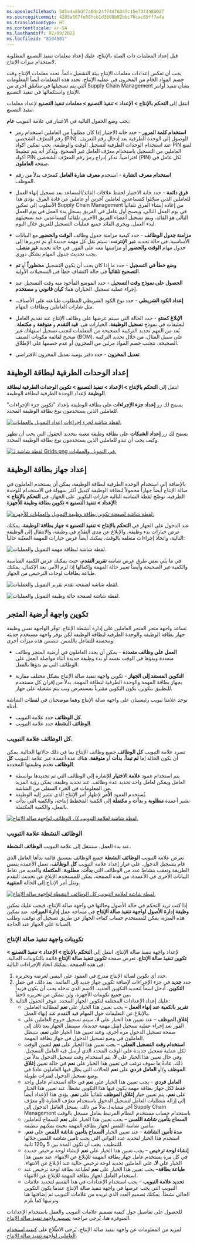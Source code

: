 ```yaml
---
ms.openlocfilehash: 5d5a4a85df7a8dc24f74df6347c15e737448302f
ms.sourcegitcommit: 4285a367fe68fcb1d3608b82bbc76cac69ff7a4a
ms.translationtype: HT
ms.contentlocale: ar-SA
ms.lasthandoff: 02/09/2022
ms.locfileid: "8104501"
---
```

قبل إعداد المعلمات ذات الصلة بالإنتاج، عليك إعداد معلمات تنفيذ التصنيع المطلوبة لاستخدام ميزات الإنتاج.

يجب أن تعكس إعدادات معلمات الإنتاج بيئة التشغيل دائماً. تحدد معلمات الإنتاج وقت خصم المواد الخام من المخزون في عملية الإنتاج. تحدد هذه المعلمات أيضاً المعلومات التي يتم تسجيلها في مناطق أخرى من Supply Chain Management بشأن تنفيذ أوامر الإنتاج واستكمالها في تنفيذ التصنيع.

انتقل إلى **التحكم بالإنتاج > الإعداد > تنفيذ التصنيع > معلمات تنفيذ التصنيع** لإعداد معلمات تنفيذ التصنيع.

يجب وضع الحقول التالية في الاعتبار في علامة التبويب **عام**:

-   **استخدام كلمة المرور** - حدد خانة الاختيار إذا كان مطلوباً من العاملين استخدام رمز رقم المعرّف الشخصي (PIN) للوصول إلى الوحدة الطرفية بعد إدخال رقم التعريف. عند استخدام الوحدات الطرفية لتسجيل الوقت والوظيفة، يجب تمكين أكواد PIN لمنع العاملين من التسجيل باستخدام معرّف العامل غير الصحيح. ويُذكر أنه يتم تنشيط أكواد PIN افتراضياً. تذكر إدراج رمز رقم المعرّف الشخصي (PIN) لكل عامل في صفحة **العاملون**.

-   **استخدام معرف الشارة** - استخدم **معرف شارة العامل** كمعرّف بدلاً من رقم الموظف.

-   **فرق دائمة** - حدد خانة الاختيار لحفظ علاقات القائد/المساعد بعد تسجيل إنهاء العمل للعاملين الذين سجّلوا كمساعدين لعاملين آخرين أو عاملين من قادة الفرق. يؤدي هذا الأسلوب إلى تمكين Supply Chain Management من إعادة إنشاء الفرق تلقائياً في يوم العمل التالي. ويصبح أول عامل في الفريق يسجل بدء العمل في يوم العمل التالي هو القائد، ويتم تسجيل أعضاء الفريق الآخرين تلقائياً كمساعدين عند تسجيلهم لبدء العمل. ويجري القائد جميع عمليات التسجيل للفريق خلال اليوم.

-   **مزامنة جدول الوظائف** - حدد كيفية مزامنة جدول وظائف **الوقت والحضور** مع البيانات الأساسية. في حالة تحديد **عبر الإنترنت**، سيتم نقل كل مهمة جديدة أو تم تحريرها إلى جدول مهام **الوقت والحضور** أو مزامنتها معه على الفور. في حالة تحديد **غير متصل**، يجب تحديث جدول المهام بشكل دوري.

-   **وضع خطأ في التسجيل** - حدد ما إذا كان يجب أن يكون التسجيل **محظوراً** أو **تم التصحيح تلقائياً** في حالة اكتشاف خطأ في التسجيلات الأولية.

-   **الحصول على نموذج وقت التسجيل** - حدد الموضع المأخوذ منه وقت التسجيل عند إجراء عملية تسجيل. الخياران هما: **كيان قانوني** و **مستخدم**.

-   **إعداد الكود الشريطي** - حدد نوع الكود الشريطي المطلوب طباعته على الأصناف، مثل شارات العاملين وبطاقات المهام.

-   **الإبلاغ كمنتهٍ** - حدد الحالة التي سيتم عرضها على وظائف الإنتاج عند تقديم العامل لتعليقات في نموذج **تسجيل الوظيفة**. الخيارات هي: **قيد التقدم** و **متوقفة** و **مكتملة**. يُعد من المهم تحديد التركيبة الصحيحة من المعلمات لتجنب تسجيل استهلاك غير صحيح لقائمة مكونات الصنف (BOM). على سبيل المثال، من خلال تحديد التركيبة الصحيحة، تتجنب خصم المواد مرتَين من المخزون أو عدم خصمها على الإطلاق.

-   **تعديل المخزون** - حدد دفتر يومية تعديل المخزون الافتراضي.


## <a name="set-up-job-card-terminals"></a>إعداد الوحدات الطرفية لبطاقة الوظيفة

انتقل إلى **التحكم بالإنتاج > الإعداد > تنفيذ التصنيع > ‏‫تكوين الوحدات الطرفية لبطاقة الوظيفة‬** لإعداد الوحدة الطرفية لبطاقة الوظيفة.

يسمح لك زر **إعداد جزء الإجراءات** على بطاقة الوظيفة بإعداد "تكوين جزء الإجراءات" للعاملين الذين يستخدمون نوع بطاقة الوظيفة المحدد.

[![لقطة شاشة لجزء إجراءات إعداد التمويل والعمليات.](../media/action-pane.png)](../media/action-pane.png#lightbox)

يسمح لك زر **إعداد الشبكات** على بطاقة وظيفة معينة بتحديد الحقول التي يجب أن تظهر وكيف يجب أن تبدو للعاملين الذين يستخدمون نوع بطاقة الوظيفة المحدد.

[![لقطة شاشة لـ Grids.png في التمويل والعمليات.](../media/grids-1.png)](../media/grids-1.png#lightbox)

## <a name="set-up-the-job-card-device"></a>إعداد جهاز بطاقة الوظيفة

بالإضافة إلى استخدام الوحدة الطرفية لبطاقة الوظيفة، يمكن أن يستخدم العاملون في صالة الإنتاج أيضاً جهازاً محمولاً لبطاقة الوظيفة كبديل أكثر سهولة في الاستخدام للوحدة الطرفية. توضّح لقطة الشاشة التالية خيارات التكوين على الجهاز، في **التحكم بالإنتاج > الإعداد > تنفيذ التصنيع > تكوين بطاقة وظيفة للأجهزة**:

[![لقطة شاشة لصفحة تكوين بطاقة وظيفة التمويل والعمليات للأجهزة.](../media/configure-job-card-device-ss.png)](../media/configure-job-card-device-ss.png#lightbox)

عند الدخول على الجهاز في **التحكم بالإنتاج > تنفيذ التصنيع > جهاز بطاقة الوظيفة**، يمكنك عرض خيارات بدء وظيفة، والإبلاغ عن مدى التقدّم في وظيفة، والانتقال إلى الوظيفة التالية، واتخاذ إجراءات متعلقة بالوقت. يمكنك أيضاً عرض خيارات للمهمة المعيّنة حالياً:

![لقطة شاشة لبطاقة مهمة التمويل والعمليات.](../media/job-card-screen-ss.png)

في ما يلي بعض طرق عرض شاشة **تقرير التقدم**، حيث يمكنك عرض الكمية المناسبة والكمية غير الصحيحة وأيضاً تغيير حالة المهمة وإكمالها إذا لزم الأمر. بعد الإكمال، يمكنك طباعة بطاقات لوحات الترخيص من الجهاز.

![لقطة شاشة لصفحة تقدم تقرير التمويل والعمليات.](../media/report-progress-ssm.png)
  
![لقطة شاشة لصفحة حالة وظيفة التمويل والعمليات.](../media/complete-job-ss.png)
  
## <a name="set-up-the-production-floor-interface"></a>تكوين واجهة أرضية المتجر

تساعد واجهة متجر المتجر العاملين على إدارة أنشطة الإنتاج. توفّر الواجهة نفس وظيفة جهاز بطاقة الوظيفة والوحدة الطرفية لبطاقة الوظيفة لكن توفر واجهة مستخدم حديثة ومحسنة للتفاعل باللمس. تتضمن هذه ميزات أخرى:

- **العمل على وظائف متعددة** - يمكن أن يحدد العاملون في أرضية المتجر وظائف متعددة وبدؤها في الوقت نفسه أو بدء وظيفة جديدة أثناء مواصلة العمل على الوظائف التي تم بدؤها بالفعل.

- **التكوين المستند إلى الجهاز** - تكوين واجهة تنفيذ صالة الإنتاج بشكل مختلف مقارنة بجهاز بطاقة المهمة والوحدة الطرفية لبطاقة المهمة. بدلاً من إقران كل مستخدم للتطبيق بتكوين، يكون التكوين مقترناً بمستعرض ويب يتم تشغيله على جهاز. 


توجد علامتا تبويب رئيسيتان على واجهة صالة الإنتاج وهما موضحتان في لقطات الشاشة أدناه. 

- حدد علامة التبويب **‎كل الوظائف**.
- حدد علامة التبويب **‎الوظائف النشطة**.

### <a name="all-jobs-tab"></a>علامة التبويب ‎كل الوظائف.

تسرد علامة التبويب **كل الوظائف** جميع وظائف الإنتاج بما في ذلك حالاتها الحالية. يمكن أن تكون الحالة إما **لم تبدأ**، **بدأت** أو **متوقفة**. هناك عدة أعمدة عبر علامة التبويب **كل الوظائف** تخدم وظيفتها المحددة.

- يتم استخدام عمود **علامة الاختيار** للإشارة إلى الوظائف التي تم تحديدها بواسطة العامل ويمكن لعامل واحد تحديد عدة وظائف. عند تحديد وظيفة، يمكن رؤية المزيد من المعلومات في الجزء السفلي من الشاشة.
- يُستخدم العمود **الأمر** لإظهار أمر الإنتاج الذي تشير إليه الوظيفة. 
- تشير أعمدة **مطلوبة** و **بدأت** و **مكتملة** إلى الكمية المخطط إنتاجه، والكمية التي بدأت بالفعل، والكمية المكتملة. 

[![لقطة شاشة لعلامة التبويب كل الوظائف لواجهة صالة الإنتاج.](../media/all-jobs-ss.png)](../media/all-jobs-ss.png#lightbox)
 
### <a name="active-jobs-tab"></a>علامة التبويب ‎الوظائف النشطة 
عند بدء العمل، ستنتقل إلى علامة التبويب **الوظائف النشطة**. 

تعرض علامة التبويب **الوظائف النشطة** جميع الوظائف بتنسيق قائمة بدأها العامل الذي قام بتسجيل الدخول. على غرار إعداد علامة التبويب **كل الوظائف**، تعمل الأعمدة بنفس الطريقة وتعقب بنشاط عدد من الوظائف التي **بدأت**، **مطلوبة**، **المكتملة** والعديد من نقاط البيانات الأخرى في الأعمدة. من هذه الصفحة، يمكن للمستخدم الإبلاغ عن تحديث التقدم ونقل أمر الإنتاج إلى الحالة **المنتهية**. 
 
[![لقطة شاشة لعلامة التبويب كل الوظائف النشطة لواجهة صالة الإنتاج.](../media/active-jobs-ss.png)](../media/active-jobs-ss.png#lightbox)

إذا كنت تريد التحكم في حالة الأصول وحالتها في واجهة صالة الإنتاج، فيجب عليك تمكين **وظيفة إدارة الأصول لواجهة تنفيذ صالة الإنتاج** في مساحة عمل **إدارة الميزات**. عند تمكين هذه الميزة، يمكن للمستخدم حساب كفاءة الجهاز عن طريق تسجيل أي توقف، وطلب الصيانة على الجهاز عند الحاجة. 


### <a name="production-floor-execution-interface-configurations"></a>تكوينات واجهة تنفيذ صالة الإنتاج

لإعداد واجهة تنفيذ صالة الإنتاج، انتقل إلى **التحكم بالإنتاج > الإعداد > تنفيذ التصنيع > تكوين تنفيذ صالة الإنتاج**. تعرض صفحة **تكوين تنفيذ صالة الإنتاج** قائمة بالتكوينات الحالية. في هذه الصفحة، يمكنك اتخاذ الإجراءات التالية:

1. حدد أي تكوين لصالة الإنتاج مدرج في العمود على اليمين لعرضه وتحريره.
2. حدد **جديد** في جزء الإجراءات لإضافة تكوين جهاز جديد إلى القائمة. بعد ذلك، في حقل **التكوين**، أدخل اسماً لتحديد التكوين الجديد. الاسم الذي تدخله يجب أن يكون فريداً بين جميع تكوينات الأجهزة، ولن تتمكن من تحريره لاحقاً.
3. عليك إعداد الإعدادات المختلفة لتكوين الجهاز المحدد. تتوفر الحقول التالية:
    - **تقرير بالكمية عند إنهاء العمل** – يجب تعيين هذا الخيار على **نعم** لمطالبة العاملين بالإبلاغ عن التعليقات حول المهام قيد التقدم عند إنهاء العمل. 
    - **إغلاق الموظف** – عند تعيين هذا الخيار على **لا**، سيتم تسجيل خروج العاملين على الفور بعد إجراء عملية تسجيل (مثل مهمة جديدة). سينتقل الجهاز بعد ذلك إلى صفحة تسجيل الدخول مرة أخرى. وعند تعيين هذا الخيار على **نعم**، سيظل العاملون في وضع تسجيل الدخول في جهاز بطاقة المهمة. 
    - **استخدام وقت التسجيل الفعلي** – يجب تعيين هذا الخيار على **نعم** لتعيين الوقت لكل عملية تسجيل جديدة على الوقت المحدد الذي أرسل فيه العامل التسجيل. وفي حال تعيين هذا الخيار على **لا**، يتم استخدام وقت تسجيل الدخول بدلاً من ذلك. عادةً ما سوف ترغب في تعيين هذا الخيار على **نعم** في حالة تعيين **إغلاق الموظف** و/أو **العامل فردي** على **نعم** للحالات التي يظل فيها العاملون عادةً في وضع تسجيل الدخول لفترات طويلة.
    - **العامل فردي** – يجب تعيين هذا الخيار على **نعم** في حالة استخدام عامل واحد فقط لكل جهاز بطاقة مهمة يكون فيها هذا التكوين نشطاً. عند تعيين هذا الخيار على **نعم**، يتم تعيين خيار **إغلاق الموظف** تلقائياً على **نعم**. يؤدي هذا الإعداد أيضاً إلى إزالة متطلبات العامل لتسجيل الدخول باستخدام معرّف الشارة (أو معرّف آخر مشابه). بدلاً من ذلك، يسجل العامل الدخول إلى Supply Chain Management باستخدام حساب مستخدم النظام المرتبط بعامل مسجل بالوقت 
    - **السماح بتأمين شاشة اللمس** – يجب تعيين هذا الخيار على **نعم** للسماح للعاملين بتأمين شاشة اللمس لجهاز بطاقة المهمة بحيث يمكنهم تنظيفه. 
    - **مدة تأمين الشاشة** – عند تعيين الخيار **السماح بتأمين شاشة اللمس** على **نعم**، استخدم هذا الخيار لتحديد عدد الثواني التي يجب تأمين شاشة اللمس خلالها للتنظيف. يجب أن تكون المدة بين 5 و120 ثانية.    
    - **‬‏‫إنشاء لوحة ترخيص‬‏‫** – يجب تعيين هذا الخيار على **نعم** لإنشاء لوحة ترخيص جديدة في كل مرة يستخدم عامل جهاز بطاقة المهمة للإبلاغ عن الانتهاء. عند تعيين هذا الخيار على **لا**، على العاملين تحديد لوحة ترخيص حالية عند الإبلاغ عن الانتهاء.
    - **طباعة بطاقة**– يجب تعيين هذا الخيار على **نعم** لطباعة بطاقة لوحة ترخيص عند استخدام العامل لجهاز بطاقة المهمة للإبلاغ عن الانتهاء.
    - **تحديد علامة التبويب** – يجب استخدام الإعدادات في هذا القسم لتحديد علامات التبويب التي يجب عرضها في واجهة تنفيذ صالة الإنتاج عندما يكون التكوين الحالي نشطاً. يمكنك تصميم العدد الذي تريده من علامات التبويب ثم إضافتها هنا وترتيبها كما يلزم. 

للحصول على تفاصيل حول كيفية تصميم علامات التبويب والعمل باستخدام الإعدادات المتوفرة هنا، يُرجى مراجعة [‏‫تصميم واجهة تنفيذ صالة الإنتاج‬](/dynamics365/supply-chain/production-control/production-floor-execution-tabs/?azure-portal=true).


لمزيد من المعلومات عن واجهة تنفيذ صالة الإنتاج، يُرجى الاطّلاع على‬ [كيفية استخدام العاملين لواجهة تنفيذ صالة الإنتاج](/dynamics365/supply-chain/production-control/production-floor-execution-use/?azure-portal=true).


